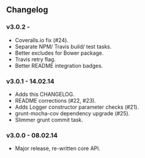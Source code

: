 ## Changelog

### v3.0.2 -
* Coveralls.io fix (#24).
* Separate NPM/ Travis build/ test tasks.
* Better excludes for Bower package.
* Travis retry flag.
* Better README integration badges.

### v3.0.1 - 14.02.14
* Adds this CHANGELOG.
* README corrections (#22, #23).
* Adds Logger constructor parameter checks (#21).
* grunt-mocha-cov dependency upgrade (#25).
* Slimmer grunt commit task.

### v3.0.0 - 08.02.14
* Major release, re-written core API.
